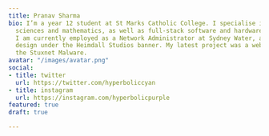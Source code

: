 ```yaml
---
title: Pranav Sharma
bio: I’m a year 12 student at St Marks Catholic College. I specialise in theoretical
  sciences and mathematics, as well as full-stack software and hardware development.
  I am currently employed as a Network Administrator at Sydney Water, and do graphics
  design under the Heimdall Studios banner. My latest project was a website analyzing
  the Stuxnet Malware.
avatar: "/images/avatar.png"
social:
- title: twitter
  url: https://twitter.com/hyperboliccyan
- title: instagram
  url: https://instagram.com/hyperbolicpurple
featured: true
draft: true

---
```

